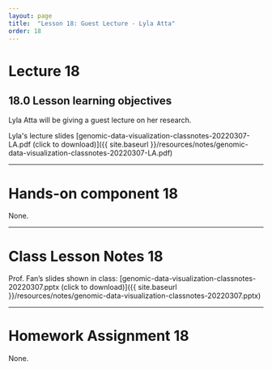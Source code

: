 ```yaml
---
layout: page
title:  "Lesson 18: Guest Lecture - Lyla Atta"
order: 18
---
```


# Lecture 18

## 18.0 Lesson learning objectives

Lyla Atta will be giving a guest lecture on her research.

Lyla's lecture slides [genomic-data-visualization-classnotes-20220307-LA.pdf (click to download)]({{ site.baseurl }}/resources/notes/genomic-data-visualization-classnotes-20220307-LA.pdf)

---

# Hands-on component 18

None.

---

# Class Lesson Notes 18

Prof. Fan’s slides shown in class: [genomic-data-visualization-classnotes-20220307.pptx (click to download)]({{ site.baseurl }}/resources/notes/genomic-data-visualization-classnotes-20220307.pptx)

---

# Homework Assignment 18

None. 



